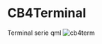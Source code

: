 # CB4Terminal

Terminal serie qml
![cb4term](https://github.com/cb4tech-soft/cb4Terminal/assets/3313529/6b55079b-ab79-4bdf-ba38-1cd2fde57992)
